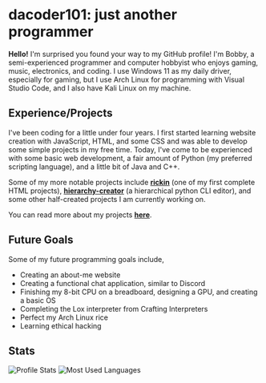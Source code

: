 # dacoder101: just another programmer

**Hello!** I'm surprised you found your way to my GitHub profile! I'm Bobby, a semi-experienced programmer and computer hobbyist who enjoys gaming, music, electronics, and coding. I use Windows 11 as my daily driver, especially for gaming, but I use Arch Linux for programming with Visual Studio Code, and I also have Kali Linux on my machine.

## Experience/Projects

I've been coding for a little under four years. I first started learning website creation with JavaScript, HTML, and some CSS and was able to develop some simple projects in my free time. Today, I've come to be experienced with some basic web development, a fair amount of Python (my preferred scripting language), and a little bit of Java and C++.

Some of my more notable projects include **[rickin](https://github.com/dacoder101/rickin)** (one of my first complete HTML projects), **[hierarchy-creator](https://github.com/dacoder101/hierarchy-creator)** (a hierarchical python CLI editor), and some other half-created projects I am currently working on.

You can read more about my projects **[here](https://github.com/dacoder101/dacoder101/blob/main/PROJECTS.md)**.

## Future Goals

Some of my future programming goals include,

* Creating an about-me website
* Creating a functional chat application, similar to Discord
* Finishing my 8-bit CPU on a breadboard, designing a GPU, and creating a basic OS
* Completing the Lox interpreter from Crafting Interpreters
* Perfect my Arch Linux rice
* Learning ethical hacking

## Stats

![Profile Stats](https://github-readme-stats.vercel.app/api?username=dacoder101&show_icons=true&theme=merko)
![Most Used Languages](https://github-readme-stats.vercel.app/api/top-langs/?username=dacoder101&theme=merko&layout=compact)
